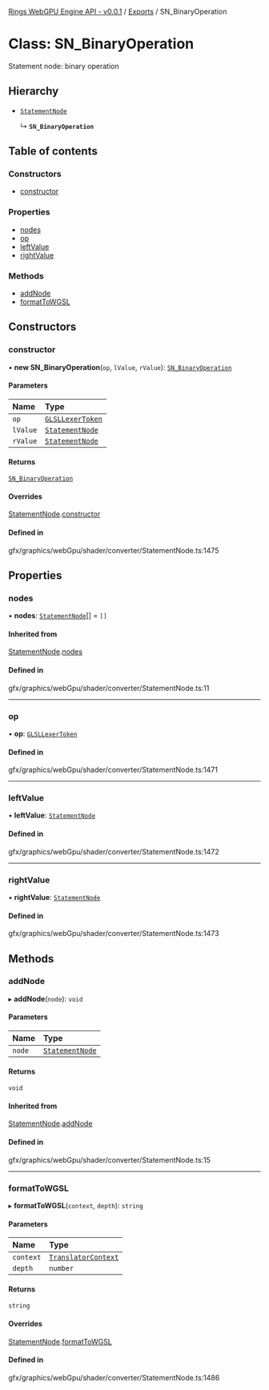 [Rings WebGPU Engine API - v0.0.1](../README.md) / [Exports](../modules.md) / SN\_BinaryOperation

# Class: SN\_BinaryOperation

Statement node: binary operation

## Hierarchy

- [`StatementNode`](StatementNode.md)

  ↳ **`SN_BinaryOperation`**

## Table of contents

### Constructors

- [constructor](SN_BinaryOperation.md#constructor)

### Properties

- [nodes](SN_BinaryOperation.md#nodes)
- [op](SN_BinaryOperation.md#op)
- [leftValue](SN_BinaryOperation.md#leftvalue)
- [rightValue](SN_BinaryOperation.md#rightvalue)

### Methods

- [addNode](SN_BinaryOperation.md#addnode)
- [formatToWGSL](SN_BinaryOperation.md#formattowgsl)

## Constructors

### constructor

• **new SN_BinaryOperation**(`op`, `lValue`, `rValue`): [`SN_BinaryOperation`](SN_BinaryOperation.md)

#### Parameters

| Name | Type |
| :------ | :------ |
| `op` | [`GLSLLexerToken`](GLSLLexerToken.md) |
| `lValue` | [`StatementNode`](StatementNode.md) |
| `rValue` | [`StatementNode`](StatementNode.md) |

#### Returns

[`SN_BinaryOperation`](SN_BinaryOperation.md)

#### Overrides

[StatementNode](StatementNode.md).[constructor](StatementNode.md#constructor)

#### Defined in

gfx/graphics/webGpu/shader/converter/StatementNode.ts:1475

## Properties

### nodes

• **nodes**: [`StatementNode`](StatementNode.md)[] = `[]`

#### Inherited from

[StatementNode](StatementNode.md).[nodes](StatementNode.md#nodes)

#### Defined in

gfx/graphics/webGpu/shader/converter/StatementNode.ts:11

___

### op

• **op**: [`GLSLLexerToken`](GLSLLexerToken.md)

#### Defined in

gfx/graphics/webGpu/shader/converter/StatementNode.ts:1471

___

### leftValue

• **leftValue**: [`StatementNode`](StatementNode.md)

#### Defined in

gfx/graphics/webGpu/shader/converter/StatementNode.ts:1472

___

### rightValue

• **rightValue**: [`StatementNode`](StatementNode.md)

#### Defined in

gfx/graphics/webGpu/shader/converter/StatementNode.ts:1473

## Methods

### addNode

▸ **addNode**(`node`): `void`

#### Parameters

| Name | Type |
| :------ | :------ |
| `node` | [`StatementNode`](StatementNode.md) |

#### Returns

`void`

#### Inherited from

[StatementNode](StatementNode.md).[addNode](StatementNode.md#addnode)

#### Defined in

gfx/graphics/webGpu/shader/converter/StatementNode.ts:15

___

### formatToWGSL

▸ **formatToWGSL**(`context`, `depth`): `string`

#### Parameters

| Name | Type |
| :------ | :------ |
| `context` | [`TranslatorContext`](TranslatorContext.md) |
| `depth` | `number` |

#### Returns

`string`

#### Overrides

[StatementNode](StatementNode.md).[formatToWGSL](StatementNode.md#formattowgsl)

#### Defined in

gfx/graphics/webGpu/shader/converter/StatementNode.ts:1486
